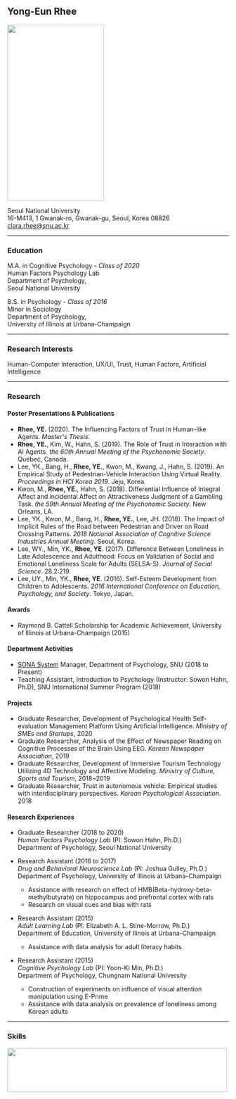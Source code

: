 ## Yong-Eun Rhee <br>
<img src="https://user-images.githubusercontent.com/46808882/55851871-9637ba00-5b95-11e9-99ba-5525417d0a95.jpg" width="220" height="400"> <br>

Seoul National University <br>
16-M413, 1 Gwanak-ro, Gwanak-gu, Seoul, Korea 08826 <br>
<clara.rhee@snu.ac.kr> <br>
* * *

### Education <br>
M.A. in Cognitive Psychology - *Class of 2020* <br>
Human Factors Psychology Lab <br>
Department of Psychology, <br>
Seoul National University <br>

B.S. in Psychology - *Class of 2016* <br>
Minor in Sociology <br>
Department of Psychology, <br>
University of Illinois at Urbana-Champaign <br>
* * *

### Research Interests <br>
Human-Computer Interaction, UX/UI, Trust, Human Factors, Artificial Intelligence <br>
* * *

### Research <br>
#### Poster Presentations & Publications <br>
* **Rhee, YE.** (2020). The Influencing Factors of Trust in Human-like Agents. _Master's Thesis_. <br>
* **Rhee, YE.**, Kim, W., Hahn, S. (2019). The Role of Trust in Interaction with AI Agents. _the 60th Annual Meeting of the Psychonomic Society_. Québec, Canada. <br>
* Lee, YK., Bang, H., **Rhee, YE.**, Kwon, M., Kwang, J., Hahn, S. (2019). An Empirical Study of Pedestrian-Vehicle Interaction Using Virtual Reality. _Proceedings in HCI Korea 2019_. Jeju, Korea. <br>
* Kwon, M., **Rhee, YE.**, Hahn, S. (2018). Differential Influence of Integral Affect and incidental Affect on Attractiveness Judgment of a Gambling Task. _the 59th Annual Meeting of the Psychonomic Society_. New Orleans, LA. <br>
* Lee, YK., Kwon, M., Bang, H., **Rhee, YE.**, Lee, JH. (2018). The Impact of Implicit Rules of the Road between Pedestrian and Driver on Road Crossing Patterns. _2018 National Association of Cognitive Science Industries Annual Meeting_. Seoul, Korea. <br>
* Lee, WY., Min, YK., **Rhee, YE**. (2017). Difference Between Loneliness in Late Adolescence and Adulthood: Focus on Validation of Social and Emotional Loneliness Scale for Adults (SELSA-S). _Journal of Social Science_. 28.2:219. <br>
* Lee, UY., Min, YK., **Rhee, YE**. (2016). Self-Esteem Development from Children to Adolescents. _2016 International Conference on Education, Psychology, and Society_. Tokyo, Japan. <br>

#### Awards <br>
* Raymond B. Cattell Scholarship for Academic Achievement, University of Illinois at Urbana-Champaign (2015) <br>

#### Department Activities <br>
* [SONA System](https://snupsy.sona-systems.com/Default.aspx?ReturnUrl=%2f) Manager, Department of Psychology, SNU (2018 to Present) <br>
* Teaching Assistant, Introduction to Psychology (Instructor: Sowon Hahn, Ph.D), SNU International Summer Program (2018) <br>

#### Projects <br>
* Graduate Researcher, Development of Psychological Health Self-evaluation Management Platform Using Artificial Intelligence. _Ministry of SMEs and Startups_, 2020 <br>
* Graduate Researcher, Analysis of the Effect of Newspaper Reading on Cognitive Processes of the Brain Using EEG. _Korean Newspaper Association_, 2019 <br>
* Graduate Researcher, Development of Immersive Tourism Technology Utilizing 4D Technology and Affective Modeling. _Ministry of Culture, Sports and Tourism_, 2018~2019 <br>
*  Graduate Researcher, Trust in autonomous vehicle: Empirical studies with interdisciplinary perspectives. _Korean Psychological Association_. 2018 <br>

#### Research Experiences <br>
* Graduate Researcher (2018 to 2020) <br>
_Human Factors Psychology Lab_ (PI: Sowon Hahn, Ph.D.) <br>
Department of Psychology, Seoul National University <br>

* Research Assistant (2016 to 2017) <br>
_Drug and Behavioral Neuroscience Lab_ (PI: Joshua Gulley, Ph.D.) <br>
Department of Psychology, University of Illinois at Urbana-Champaign <br>
  * Assistance with research on effect of HMB(Beta-hydroxy-beta-methylbutyrate) on hippocampus and prefrontal cortex with rats <br>
  * Research on visual cues and bias with rats <br>
  
* Research Assistant (2015) <br>
_Adult Learning Lab_ (PI: Elizabeth A. L. Stine-Morrow, Ph.D.) <br>
Department of Education, University of Ilinois at Urbana-Champaign <br>
  * Assistance with data analysis for adult literacy habits
  
* Research Assistant (2015) <br>
_Cognitive Psychology Lab_ (PI: Yoon-Ki Min, Ph.D.) <br>
Department of Psychology, Chungnam National University <br>
  * Construction of experiments on influence of visual attention manipulation using E-Prime
  * Assistance with data analysis on prevalence of loneliness among Korean adults
* * *

### Skills <br>
<img src="https://user-images.githubusercontent.com/46808882/75132907-0f8fbb00-571c-11ea-82ce-17db10aa094c.png" width="500" height="100"> <br>
